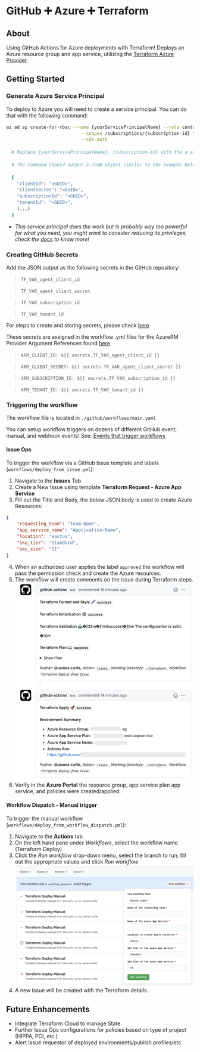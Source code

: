 # GitHub ➕ Azure ➕ Terraform
## About
Using GitHub Actions for Azure deployments with Terraform! Deploys an Azure resource group and app service, utilizing the [Terraform Azure Provider](https://www.terraform.io/docs/providers/azurerm/).


## Getting Started
### Generate Azure Service Principal
To deploy to Azure you will need to create a service principal. You can do that with the following command:

```sh
az ad sp create-for-rbac --name {yourServicePrincipalName} --role contributor \
                            --scopes /subscriptions/{subscription-id} \
                            --sdk-auth

  # Replace {yourServicePrincipalName}, {subscription-id} with the a service principal name and subscription id.

  # The command should output a JSON object similar to the example below

  {
    "clientId": "<GUID>",
    "clientSecret": "<GUID>",
    "subscriptionId": "<GUID>",
    "tenantId": "<GUID>",
    (...)
  }
```

  - *This service principal does the work but is probably way too powerful for what you need, you might want to consider reducing its privileges, check the [docs](https://docs.microsoft.com/en-us/cli/azure/create-an-azure-service-principal-azure-cli?view=azure-cli-latest) to know more!*
  
### Creating GitHub Secrets
Add the JSON output as the following secrets in the GitHub repository:

> `TF_VAR_agent_client_id` 

> `TF_VAR_agent_client_secret` 

> `TF_VAR_subscription_id` 

> `TF_VAR_tenant_id` 

For steps to create and storing secrets, please check [here](https://docs.github.com/en/actions/configuring-and-managing-workflows/creating-and-storing-encrypted-secrets)

These secrets are assigned in the workflow .yml files for the AzureRM Provider Argument References found [here](https://registry.terraform.io/providers/hashicorp/azurerm/latest/docs#argument-reference)

> `ARM_CLIENT_ID: ${{ secrets.TF_VAR_agent_client_id }}`

> `ARM_CLIENT_SECRET: ${{ secrets.TF_VAR_agent_client_secret }}`

> `ARM_SUBSCRIPTION_ID: ${{ secrets.TF_VAR_subscription_id }}`

> `ARM_TENANT_ID: ${{ secrets.TF_VAR_tenant_id }}`

### Triggering the workflow
The workflow file is located in `./github/workflows/main.yaml` 

You can setup workflow triggers on dozens of different GitHub event, manual, and webhook events! See: [Events that trigger workflows](https://docs.github.com/en/free-pro-team@latest/actions/reference/events-that-trigger-workflows)

#### Issue Ops 
To trigger the workflow via a GitHub Issue template and labels (`workflows/deploy_from_issue.yml`):
1. Navigate to the **Issues** Tab
2. Create a New Issue using template **Terraform Request - Azure App Service**
3. Fill out the Title and Body, the below JSON body is used to create Azure Resources:
```json
{
    "requesting_team": "Team-Name",
    "app_service_name": "Application-Name",
    "location": "eastus",
    "sku_tier": "Standard",
    "sku_size": "S1"
} 
```
4. When an authorized user applies the label `approved` the workflow will pass the permission check and create the Azure resources.
5. The workflow will create comments on the issue during Terraform steps.
![Issue Ops Comment](img/workflow_issue_comments.png)
6. Verify in the **Azure Portal** the resource group, app service plan app service, and policies were created/applied.

#### Workflow Dispatch - Manual trigger
To trigger the manual workflow (`workflows/deploy_from_workflow_dispatch.yml`):
1. Navigate to the **Actions** tab
2. On the left hand pane under *Workflows*, select the workflow name (Terraform Deploy)
3. Click the *Run workflow* drop-down menu, select the branch to run, fill out the appropriate values and click *Run workflow*
![Workflow Dispatch](img/workflow_dispatch_demo.png)
4. A new issue will be created with the Terraform details.

## Future Enhancements
- Integrate Terraform Cloud to manage State
- Further Issue Ops configurations for policies based on type of project (HIPPA, PCI, etc.)
- Alert Issue requestor of deployed environments/publish profiles/etc.
